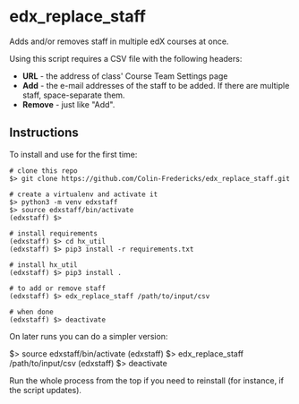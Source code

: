 # edx_replace_staff

Adds and/or removes staff in multiple edX courses at once.

Using this script requires a CSV file with the following headers:

* **URL** - the address of class' Course Team Settings page
* **Add** - the e-mail addresses of the staff to be added. If there are multiple staff, space-separate them.
* **Remove** - just like "Add".

Instructions
-------------

To install and use for the first time:

    # clone this repo
    $> git clone https://github.com/Colin-Fredericks/edx_replace_staff.git

    # create a virtualenv and activate it
    $> python3 -m venv edxstaff
    $> source edxstaff/bin/activate
    (edxstaff) $>

    # install requirements
    (edxstaff) $> cd hx_util
    (edxstaff) $> pip3 install -r requirements.txt

    # install hx_util
    (edxstaff) $> pip3 install .

    # to add or remove staff
    (edxstaff) $> edx_replace_staff /path/to/input/csv

    # when done
    (edxstaff) $> deactivate

On later runs you can do a simpler version:

  $> source edxstaff/bin/activate
  (edxstaff) $> edx_replace_staff /path/to/input/csv
  (edxstaff) $> deactivate

Run the whole process from the top if you need to reinstall (for instance, if the script updates).
